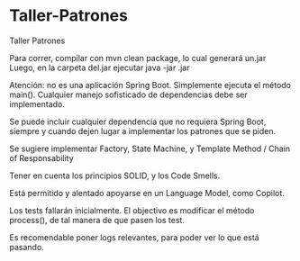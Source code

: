 # Taller-Patrones
Taller Patrones

Para correr, compilar con mvn clean package, lo cual generará un.jar
Luego, en la carpeta del.jar ejecutar java -jar <nombre>.jar

Atención: no es una aplicación Spring Boot. Simplemente ejecuta el método main().
Cualquier manejo sofisticado de dependencias debe ser implementado.

Se puede incluir cualquier dependencia que no requiera Spring Boot, siempre y cuando dejen lugar a implementar los patrones que se piden.

Se sugiere implementar Factory, State Machine, y Template Method / Chain of Responsability

Tener en cuenta los principios SOLID, y los Code Smells.

Está permitido y alentado apoyarse en un Language Model, como Copilot.

Los tests fallarán inicialmente. El objectivo es modificar el método process(), de tal manera de que pasen los test.

Es recomendable poner logs relevantes, para poder ver lo que está pasando.
